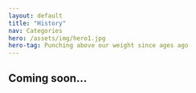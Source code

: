 ```yaml
---
layout: default
title: "History"
nav: Categories
hero: /assets/img/hero1.jpg
hero-tag: Punching above our weight since ages ago
---
```


## Coming soon...
